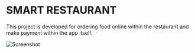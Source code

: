 # SMART RESTAURANT 

This project is developed for ordering food online within the restaurant and make payment within the app itself.

![Screenshot](./asserts/main_bg.jpg)

